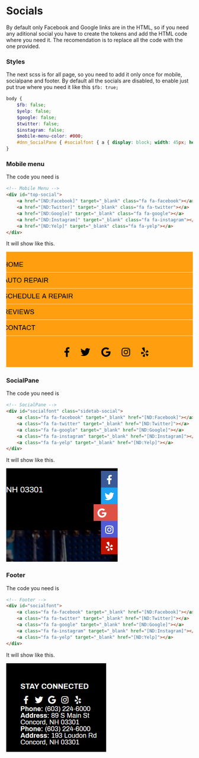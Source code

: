 # Socials
By default only Facebook and Google links are in the HTML, so if you need any aditional social you have to create the tokens and add the HTML code where you need it. The recomendation is to replace all the code with the one provided.

### Styles
The next scss is for all page, so you need to add it only once for mobile, socialpane and footer.
By default all the socials are disabled, to enable just put true where you need it like this `$fb: true;`
```scss
body {
    $fb: false;
    $yelp: false;
    $google: false;
    $twitter: false;
    $instagram: false;
    $mobile-menu-color: #000;
    #dnn_SocialPane { #socialfont { a { display: block; width: 45px; height: 45px; line-height: 45px; text-align: center; font-size: 25px; box-sizing: border-box; padding-right: 0; float: right; clear: both; color: #fff; transition: 0.2s linear; text-decoration: none; @include phone { float: unset; /* display: inline-block; */ display: none; } @include tablet-desktop { @include hover { padding-right: 20px; width: 65px; } } &.fa-yelp { background-color: #c41200; } &.fa-google { background-color: #de5246; } &.fa-twitter { background-color: #1da1f2; } &.fa-facebook { background-color: #3B5998; } &.fa-instagram { background-color: #515bd4; } } } } #top-social a { &.fa-yelp { color: #c41200; } &.fa-google { color: #de5246; } &.fa-twitter { color: #1da1f2; } &.fa-facebook { &, &-f { color: #3B5998; } } &.fa-instagram { color: #515bd4; } } #top-social a { &[class*="fa-"] { color: $mobile-menu-color; } } #BottomFooter #socialfont { @include max(527) { float: unset; } } @if not $fb { .fa-facebook { &, &-f { display: none !important; } } } @if not $yelp { .fa-yelp { display: none !important; } } @if not $google { .fa-google { display: none !important; } } @if not $twitter { .fa-twitter { display: none !important; } } @if not $instagram { .fa-instagram { display: none !important; } }
}
```
### Mobile menu
The code you need is
```html
<!-- Mobile Menu -->
<div id="top-social">
    <a href="[ND:Facebook]" target="_blank" class="fa fa-facebook"></a>
    <a href="[ND:Twitter]" target="_blank" class="fa fa-twitter"></a>
    <a href="[ND:Google]" target="_blank" class="fa fa-google"></a>
    <a href="[ND:Instagram]" target="_blank" class="fa fa-instagram"></a>
    <a href="[ND:Yelp]" target="_blank" class="fa fa-yelp"></a>
</div>
```
It will show like this.

![Mobile menu](socials-1.png)

### SocialPane
The code you need is
```html
<!-- SocialPane -->
<div id="socialfont" class="sidetab-social">
    <a class="fa fa-facebook" target="_blank" href="[ND:Facebook]"></a>
    <a class="fa fa-twitter" target="_blank" href="[ND:Twitter]"></a>
    <a class="fa fa-google" target="_blank" href="[ND:Google]"></a>
    <a class="fa fa-instagram" target="_blank" href="[ND:Instagram]"></a>
    <a class="fa fa-yelp" target="_blank" href="[ND:Yelp]"></a>
</div>
```
It will show like this.

![SocialPane](socials-2.png)

### Footer
The code you need is
```html
<!-- Footer -->
<div id="socialfont">
    <a class="fa fa-facebook" target="_blank" href="[ND:Facebook]"></a>
    <a class="fa fa-twitter" target="_blank" href="[ND:Twitter]"></a>
    <a class="fa fa-google" target="_blank" href="[ND:Google]"></a>
    <a class="fa fa-instagram" target="_blank" href="[ND:Instagram]"></a>
    <a class="fa fa-yelp" target="_blank" href="[ND:Yelp]"></a>
</div>
```
It will show like this.

![Footer](socials-3.png)
